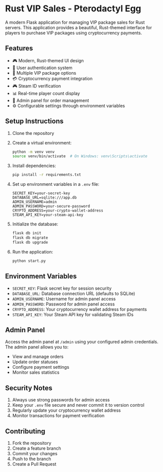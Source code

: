 # Rust VIP Sales - Pterodactyl Egg

A modern Flask application for managing VIP package sales for Rust servers. This application provides a beautiful, Rust-themed interface for players to purchase VIP packages using cryptocurrency payments.

## Features

- 🎮 Modern, Rust-themed UI design
- 👤 User authentication system
- 🛒 Multiple VIP package options
- 💳 Cryptocurrency payment integration
- 🎮 Steam ID verification
- 📊 Real-time player count display
- 👑 Admin panel for order management
- ⚙️ Configurable settings through environment variables

## Setup Instructions

1. Clone the repository
2. Create a virtual environment:
   ```bash
   python -m venv venv
   source venv/bin/activate  # On Windows: venv\Scripts\activate
   ```

3. Install dependencies:
   ```bash
   pip install -r requirements.txt
   ```

4. Set up environment variables in a `.env` file:
   ```
   SECRET_KEY=your-secret-key
   DATABASE_URL=sqlite:///app.db
   ADMIN_USERNAME=admin
   ADMIN_PASSWORD=your-secure-password
   CRYPTO_ADDRESS=your-crypto-wallet-address
   STEAM_API_KEY=your-steam-api-key
   ```

5. Initialize the database:
   ```bash
   flask db init
   flask db migrate
   flask db upgrade
   ```

6. Run the application:
   ```bash
   python start.py
   ```

## Environment Variables

- `SECRET_KEY`: Flask secret key for session security
- `DATABASE_URL`: Database connection URL (defaults to SQLite)
- `ADMIN_USERNAME`: Username for admin panel access
- `ADMIN_PASSWORD`: Password for admin panel access
- `CRYPTO_ADDRESS`: Your cryptocurrency wallet address for payments
- `STEAM_API_KEY`: Your Steam API key for validating Steam IDs

## Admin Panel

Access the admin panel at `/admin` using your configured admin credentials. The admin panel allows you to:

- View and manage orders
- Update order statuses
- Configure payment settings
- Monitor sales statistics

## Security Notes

1. Always use strong passwords for admin access
2. Keep your `.env` file secure and never commit it to version control
3. Regularly update your cryptocurrency wallet address
4. Monitor transactions for payment verification

## Contributing

1. Fork the repository
2. Create a feature branch
3. Commit your changes
4. Push to the branch
5. Create a Pull Request
